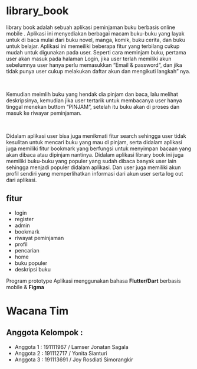 # library_book
library book adalah sebuah aplikasi peminjaman buku berbasis online mobile . Aplikasi ini menyediakan berbagai macam buku-buku yang layak untuk di baca mulai dari buku novel, manga, komik, buku cerita, dan buku untuk belajar. Aplikasi ini memeiliki beberapa fitur yang terbilang cukup mudah untuk digunakan pada user. Seperti cara meminjam buku, pertama user akan masuk pada halaman Login, jika user terlah memiliki akun sebelumnya user hanya perlu memasukkan “Email & password“, dan jika tidak punya user cukup melakukan daftar akun dan mengikuti langkah” nya.

‌

Kemudian meimlih buku yang hendak dia pinjam dan baca, lalu melihat deskripsinya, kemudian jika user tertarik untuk membacanya user hanya tinggal menekan buttom “PINJAM“, setelah itu buku akan di proses dan masuk ke riwayar peminjaman.

‌

Didalam aplikasi user bisa juga menikmati fitur search sehingga user tidak kesulitan untuk mencari buku yang mau di pinjam, serta didalam aplikasi juga memiliki fitur bookmark yang berfungsi untuk menyimpan bacaan yang akan dibaca atau dipinjam nantinya. Didalam aplikasi library book ini juga memiliki buku-buku yang populer yang sudah dibaca banyak user lain sehingga menjadi populer didalam aplikasi. Dan user juga memiliki akun profil sendiri yang memperlihatkan informasi dari akun user serta log out dari aplikasi.


## fitur
- login
- register
- admin
- bookmark
- riwayat peminjaman
- profil
- pencarian
- home
- buku populer
- deskripsi buku

Program prototype Aplikasi menggunakan bahasa <b>Flutter/Dart</b> berbasis mobile & <b>Figma</b>

# Wacana Tim
## Anggota Kelompok :
- Anggota 1 : 191111967 / Lamser Jonatan Sagala
- Anggota 2 : 191112717 / Yonita Sianturi
- Anggota 3 : 191113691 / Joy Rosdiati Simorangkir
